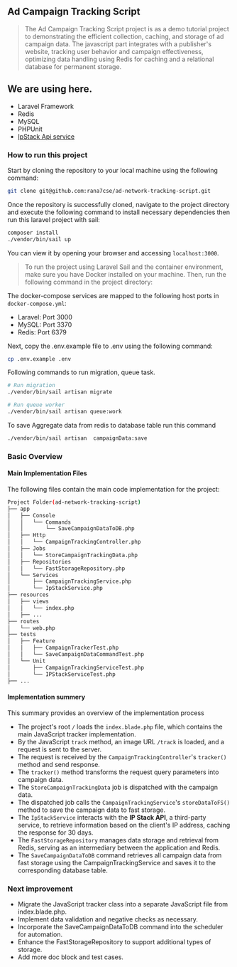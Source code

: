 ## Ad Campaign Tracking Script

> The Ad Campaign Tracking Script project is as a demo tutorial project to demonstrating the efficient collection, caching, and storage of ad campaign data. The javascript part integrates with a publisher's website, tracking user behavior and campaign effectiveness, optimizing data handling using Redis for caching and a relational database for permanent storage.

## We are using here.

- Laravel Framework
- Redis
- MySQL
- PHPUnit
- [IpStack Api service](https://ipstack.com/)

### How to run this project

Start by cloning the repository to your local machine using the following command:

```bash
git clone git@github.com:rana7cse/ad-network-tracking-script.git
```
Once the repository is successfully cloned, navigate to the project directory and execute the following command to install necessary dependencies then run this laravel project with sail:
```bash
composer install
./vendor/bin/sail up
```
You can view it by opening your browser and accessing `localhost:3000`.

> To run the project using Laravel Sail and the container environment, make sure you have Docker installed on your machine. Then, run the following command in the project directory:

The docker-compose services are mapped to the following host ports in `docker-compose.yml`:

- Laravel: Port 3000
- MySQL: Port 3370
- Redis: Port 6379

Next, copy the .env.example file to .env using the following command:
``` bash
cp .env.example .env
```

Following commands to run migration, queue task.

```bash
# Run migration
./vendor/bin/sail artisan migrate

# Run queue worker
./vendor/bin/sail artisan queue:work
```

To save Aggregate data from redis to database table run this command 
```bash
./vendor/bin/sail artisan  campaignData:save
```
### Basic Overview
#### Main Implementation Files
The following files contain the main code implementation for the project:
```bash
Project Folder(ad-network-tracking-script)
├── app
│   ├── Console
│   │   └── Commands
│   │       └── SaveCampaignDataToDB.php
│   ├── Http
│   │   └── CampaignTrackingController.php
│   ├── Jobs
│   │   └── StoreCampaignTrackingData.php
│   ├── Repositories
│   │   └── FastStorageRepository.php
│   └── Services
│       ├── CampaignTrackingService.php
│       └── IpStackService.php
├── resources
│   ├── views
│   │   └── index.php
│   ├── ...
├── routes
│   └── web.php
├── tests
│   ├── Feature
│   │   ├── CampaignTrackerTest.php
│   │   └── SaveCampaignDataCommandTest.php
│   └── Unit
│       ├── CampaignTrackingServiceTest.php
│       └── IPStackServiceTest.php
├── ...
```
#### Implementation summery 
This summary provides an overview of the implementation process

- The project's root `/` loads the `index.blade.php` file, which contains the main JavaScript tracker implementation.
- By the JavaScript `track` method, an image URL `/track` is loaded, and a request is sent to the server.
- The request is received by the `CampaignTrackingController`'s `tracker()` method and send response.
- The `tracker()` method transforms the request query parameters into campaign data.
- The `StoreCampaignTrackingData` job is dispatched with the campaign data.
- The dispatched job calls the `CampaignTrackingService`'s `storeDataToFS()` method to save the campaign data to fast storage.
- The `IpStackService` interacts with the **IP Stack API**, a third-party service, to retrieve information based on the client's IP address, caching the response for 30 days.
- The `FastStorageRepository` manages data storage and retrieval from Redis, serving as an intermediary between the application and Redis.
- The `SaveCampaignDataToDB` command retrieves all campaign data from fast storage using the CampaignTrackingService and saves it to the corresponding database table.

### Next improvement
- Migrate the JavaScript tracker class into a separate JavaScript file from index.blade.php.
- Implement data validation and negative checks as necessary.
- Incorporate the SaveCampaignDataToDB command into the scheduler for automation.
- Enhance the FastStorageRepository to support additional types of storage.
- Add more doc block and test cases.





